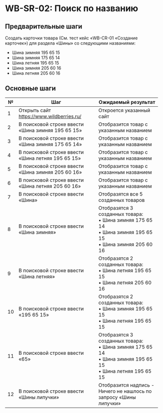 #  WB-SR-02: Поиск по названию

##  Предварительные шаги

Создать карточки товара (См. тест кейс «WB-CR-01 «Создание карточек») для раздела «Шины» со следующими названиями:

- Шина зимняя 195 65 15
- Шина зимняя 175 65 14
- Шина летняя 195 65 15
- Шина зимняя 205 60 16
- Шина летняя 205 60 16

##  Основные шаги

| № | Шаг | Ожидаемый результат |
|---|-----|-------------------|
| 1 | Открыть сайт https://www.wildberries.ru/ | Откроется указанный сайт |
| 2 | В поисковой строке ввести «Шина зимняя 195 65 15» | Отобразится товар с указанным названием |
| 3 | В поисковой строке ввести «Шина зимняя 175 65 14» | Отобразится товар с указанным названием |
| 4 | В поисковой строке ввести «Шина летняя 195 65 15» | Отобразится товар с указанным названием |
| 5 | В поисковой строке ввести «Шина зимняя 205 60 16» | Отобразится товар с указанным названием |
| 6 | В поисковой строке ввести «Шина летняя 205 60 16» | Отобразится товар с указанным названием |
| 7 | В поисковой строке ввести «Шина» | Отобразятся все 5 созданных товаров |
| 8 | В поисковой строке ввести «Шина зимняя» | Отобразятся 3 созданных товара:<br>• Шина зимняя 175 65 14<br>• Шина зимняя 195 65 15<br>• Шина зимняя 205 60 16 |
| 9 | В поисковой строке ввести «Шина летняя» | Отобразятся 2 созданных товара:<br>• Шина летняя 195 65 15<br>• Шина летняя 205 60 16 |
| 10 | В поисковой строке ввести «195 65 15» | Отобразятся 2 созданных товара:<br>• Шина зимняя 195 65 15<br>• Шина летняя 195 65 15 |
| 11 | В поисковой строке ввести «65» | Отобразятся 3 созданных товара:<br>• Шина зимняя 175 65 14<br>• Шина зимняя 195 65 15<br>• Шина летняя 195 65 15 |
| 12 | В поисковой строке ввести «Шины липучки» | Отобразится надпись - Ничего не нашлось по запросу «Шины липучки» |
